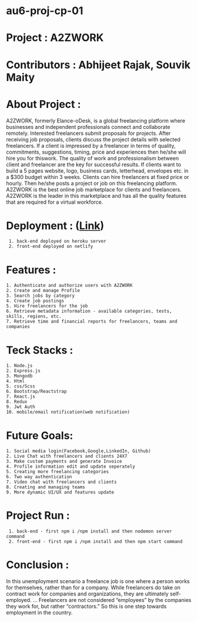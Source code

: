 # au6-proj-cp-01

# Project : A2ZWORK

# Contributors : Abhijeet Rajak, Souvik Maity

# About Project : 
A2ZWORK, formerly Elance-oDesk, is a global freelancing platform where businesses and independent professionals connect and collaborate remotely. Interested freelancers submit proposals for projects. After receiving job proposals, clients discuss the project details with selected freelancers. If a client is impressed by a freelancer in terms of quality, commitments, suggestions, timing, price and experiences then he/she will hire you for thiswork. The quality of work and professionalism between client and freelancer are the key for successful results.
If clients want to build a 5 pages website, logo, business cards, letterhead, envelopes etc. in a $300 budget within 3 weeks. Clients can hire freelancers at fixed price or hourly. Then he/she posts a project or job on this freelancing platform.
A2ZWORK is the best online job marketplace for clients and freelancers. A2ZWORK is the leader in this marketplace and has all the quality features that are required for a virtual workforce.

# Deployment : ([Link](https://a2zwork.netlify.app/))
     
     1. back-end deployed on heroku server
     2. front-end deployed on netlify 

# Features : 

    1. Authenticate and authorize users with A2ZWORK
    2. Create and manage Profile
    3. Search jobs by category
    4. Create job postings
    5. Hire freelancers for the job
    6. Retrieve metadata information - available categories, tests, skills, regions, etc.
    7. Retrieve time and financial reports for freelancers, teams and companies
# Teck Stacks : 
     
    1. Node.js
    2. Express.js
    3. Mongodb
    4. Html
    5. css/Scss
    6. Bootstrap/Reactstrap
    7. React.js
    8. Redux
    9. Jwt Auth
    10. mobile/email notification(web notification)

# Future Goals: 

    1. Social media login(Facebook,Google,LinkedIn, Github)
    2. Live Chat with freelancers and clients 24X7
    3. Make custom payments and generate Invoice
    4. Profile information edit and update seperately
    5. Creating more freelancing categories
    6. Two way authentication
    7. Video chat with freelancers and clients
    8. Creating and managing teams
    9. More dynamic UI/UX and features update

# Project Run :
     
     1. back-end - first npm i /npm install and then nodemon server command
     2. front-end - first npm i /npm install and then npm start command

# Conclusion : 
In this unemployment scenario  a freelance job is one where a person works for themselves, rather than for a company. While freelancers do take on contract work for companies and organizations, they are ultimately self-employed. ... Freelancers are not considered “employees” by the companies they work for, but rather “contractors.” So this is one step towards employment in the country.

     




